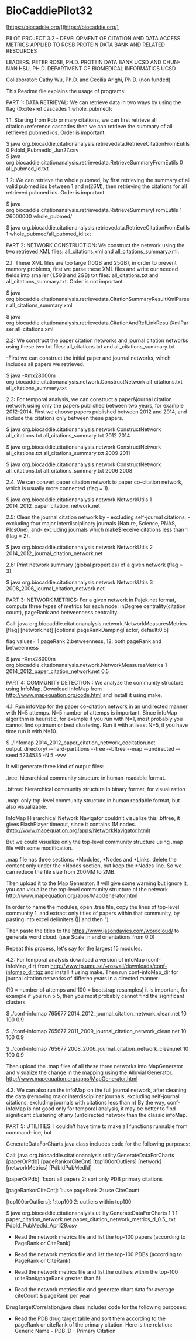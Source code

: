 # BioCaddiePilot32

[https://biocaddie.org/](https://biocaddie.org/)

PILOT PROJECT 3.2 - DEVELOPMENT OF CITATION AND DATA ACCESS METRICS APPLIED TO RCSB PROTEIN DATA BANK AND RELATED RESOURCES

LEADERS: PETER ROSE, PH.D. PROTEIN DATA BANK UCSD AND CHUN-NAN HSU, PH.D. DEPARTMENT OF BIOMEDICAL INFORMATICS UCSD

Collaborator: Cathy Wu, Ph.D. and Cecilia Arighi, Ph.D. (non funded)





This Readme file explains the usage of programs:

PART 1: DATA RETRIEVAL: We can retrieve data in two ways by using the flag (0:cite+ref cascades 1:whole_pubmed):

1.1: Starting from Pdb primary citations, we can first retrieve all citation+reference cascades then we can retrieve the summary of all retrieved pubmed ids. Order is important.

$ java org.biocaddie.citationanalysis.retrievedata.RetrieveCitationFromEutils 0 PdbId_PubmedId_Jun27.csv <br>
$ java org.biocaddie.citationanalysis.retrievedata.RetrieveSummaryFromEutils 0 all_pubmed_id.txt 

1.2: We can retrieve the whole pubmed, by first retrieving the summary of all valid pubmed ids between 1 and n(26M), then retrieving the citations for all retrieved pubmed ids. Order is important.

$ java org.biocaddie.citationanalysis.retrievedata.RetrieveSummaryFromEutils 1 26000000 whole_pubmed/ 

$ java org.biocaddie.citationanalysis.retrievedata.RetrieveCitationFromEutils 1 whole_pubmed/all_pubmed_id.txt 


PART 2: NETWORK CONSTRUCTION: We construct the network using the two retrieved XML files: all_citations.xml and all_citations_summary.xml.

2.1: These XML files are too large (10GB and 25GB), in order to prevent memory problems, first we parse these XML files and write our needed fields into smaller (1.5GB and 2GB) txt files: all_citations.txt and all_citations_summary.txt. Order is not important.

$ java org.biocaddie.citationanalysis.retrievedata.CitationSummaryResultXmlParser all_citations_summary.xml 

$ java org.biocaddie.citationanalysis.retrievedata.CitationAndRefLinkResultXmlParser all_citations.xml 

2.2: We construct the paper citation networks and journal citation networks using these two txt files: all_citations.txt and all_citations_summary.txt

-First we can construct the initial paper and journal networks, which includes all papers we retrieved.

$ java -Xmx28000m org.biocaddie.citationanalysis.network.ConstructNetwork all_citations.txt all_citations_summary.txt 

2.3: For temporal analysis, we can construct a paper&journal citation network using only the papers published between two years, for example 2012-2014. First we choose papers published between 2012 and 2014, and include the citations only between these papers.

$ java org.biocaddie.citationanalysis.network.ConstructNetwork all_citations.txt all_citations_summary.txt 2012 2014

$ java org.biocaddie.citationanalysis.network.ConstructNetwork all_citations.txt all_citations_summary.txt 2009 2011

$ java org.biocaddie.citationanalysis.network.ConstructNetwork all_citations.txt all_citations_summary.txt 2006 2008

2.4: We can convert paper citation network to paper co-citation network, which is usually more connected (flag = 1).

$ java org.biocaddie.citationanalysis.network.NetworkUtils 1 2014_2012_paper_citation_network.net

2.5: Clean the journal citation network by - excluding self-journal citations, - excluding four major interdisciplinary journals (Nature, Science, PNAS, PlosOne), and- excluding journals which make$receive citations less than 1 (flag = 2).

$ java org.biocaddie.citationanalysis.network.NetworkUtils 2 2014_2012_journal_citation_network.net

2.6: Print network summary (global properties) of a given network  (flag = 3):

$ java org.biocaddie.citationanalysis.network.NetworkUtils 3 2008_2006_journal_citation_network.net


PART 3: NETWORK METRICS: For a given network in Pajek.net format, compute three types of metrics for each node: inDegree centrality(citation count), pageRank and betweenness centrality.

Call: java org.biocaddie.citationanalysis.network.NetworkMeasuresMetrics [flag] [network.net] [optional pageRankDampingFactor, default:0.5]

flag values= 1:pageRank 2:betweenness, 12: both pageRank and betweenness

$ java -Xmx28000m org.biocaddie.citationanalysis.network.NetworkMeasuresMetrics 1 2014_2012_paper_citation_network.net 0.5

PART 4: COMMUNITY DETECTION : We analyze the community structure using InfoMap. Download InfoMap from http://www.mapequation.org/code.html and install it using make.

4.1: Run infoMap for the paper co-citation network in an undirected manner with N=5 attemps. N=5 number of attemps is important. Since infoMap algorithm is heuristic, for example if you run with N=1, most probably you cannot find optimum or best clustering. Run it with at least N=5, if you have time run it with N=10.

$ ./Infomap 2014_2012_paper_citation_network_cocitation.net output_directory/ --hard-partitions --tree --bftree --map --undirected --seed 5234535 -N 5 -vvv

It will generate three kind of output files: 

.tree: hierarchical community structure in human-readable format.

.bftree: hierarchical community structure in binary format, for visualization

.map: only top-level community structure in human readable format, but also visualizable.

InfoMap Hierarchical Network Navigator couldn't visualize this .bftree, it gives FlashPlayer timeout, since it contains 1M nodes. (http://www.mapequation.org/apps/NetworkNavigator.html)

But we could visualize only the top-level community structure using .map file with some modification. 

.map file has three sections: *Modules, *Nodes and *Links, delete the content only under the *Nodes section, but keep the *Nodes line. So we can reduce the file size from 200MM to 2MB.

Then upload it to the Map Generator. It will give some warning but ignore it, you can visualize the top-level community structure of the network. http://www.mapequation.org/apps/MapGenerator.html

In order to name the modules, open .tree file, copy the lines of top-level community 1, and extract only titles of papers within that community, by pasting into excel delimiters (|| and then ")

Then paste the titles to the https://www.jasondavies.com/wordcloud/ to generate word cloud. (use Scale: n and orientations from 0 0)

Repeat this process, let's say for the largest 15 modules.

4.2: For temporal analysis download a version of infoMap (conf-infoMap_dir) from http://www.tp.umu.se/~rosvall/downloads/conf-infomap_dir.tgz and install it using make. Then run conf-infoMap_dir for journal citation networks of differen years in a directed manner:

(10 = number of attemps and 100 = bootstrap resamples) it is important, for example if you run 5 5, then you most probably cannot find the significant clusters.

$ ./conf-infomap 765677 2014_2012_journal_citation_network_clean.net 10 100 0.9

$ ./conf-infomap 765677 2011_2009_journal_citation_network_clean.net 10 100 0.9

$ ./conf-infomap 765677 2008_2006_journal_citation_network_clean.net 10 100 0.9

Then upload the .map files of all these three networks into MapGenerator and visualize the change in the mapping using the Alluvial Generator. http://www.mapequation.org/apps/MapGenerator.html

4.3: We can also run the infoMap on the full journal network, after cleaning the data (removing major interdisciplinar journals, excluding self-journal citations, excluding journals with citations less than n) By the way, conf-infoMap is not good only for temporal analysis, it may be better to find significant clustering of any (un)directed network than the classic infoMap.

PART 5: UTILITIES: I couldn't have time to make all functions runnable from command-line, but

GenerateDataForCharts.java class includes code for the following purposes:  

Call: java org.biocaddie.citationanalysis.utility.GenerateDataForCharts [paperOrPdb] [pageRankorCiteCnt] [top100orOutliers] [network] [networkMetrics] [PdbIdPubMedId]

[paperOrPdb]: 1:sort all papers  2: sort only PDB primary citations

[pageRankorCiteCnt]: 1:use pageRank  2: use CiteCount

[top100orOutliers]: 1:top100  2: outliers within top100

$ java org.biocaddie.citationanalysis.utility.GenerateDataForCharts 1 1 1 paper_citation_network.net paper_citation_network_metrics_d_0.5_.txt PdbId_PubMedId_April29.csv

- Read the network metrics file and list the top-100 papers (according to PageRank or CiteRank)

- Read the network metrics file and list the top-100 PDBs   (according to PageRank or CiteRank)

- Read the network metrics file and list the outliers within the top-100 (citeRank/pageRank greater than 5)

- Read the network metrics file and generate chart data for average citeCount & pageRank per year

DrugTargetCorrelation.java class includes code for the following purposes:

- Read the PDB drug target table and sort them according to the pageRank or citeRank of the primary citation. Here is the relation: Generic Name - PDB ID - Primary Citation




